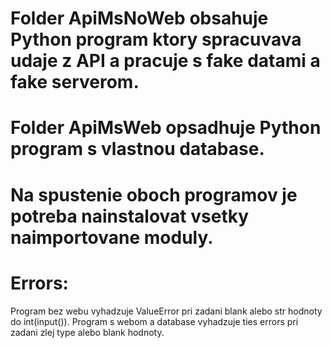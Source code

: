 # Folder ApiMsNoWeb obsahuje Python program ktory spracuvava udaje z API a pracuje s fake datami a fake serverom.
# Folder ApiMsWeb opsadhuje Python program s vlastnou database.
# Na spustenie oboch programov je potreba nainstalovat vsetky naimportovane moduly.
# Errors:
Program bez webu vyhadzuje ValueError pri zadani blank alebo str hodnoty do int(input()).
Program s webom a database vyhadzuje ties errors pri zadani zlej type alebo blank hodnoty.
